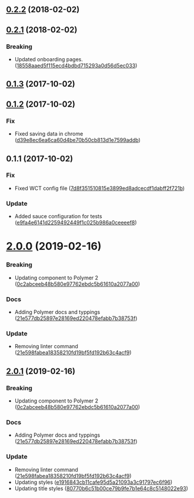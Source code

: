 <a name="0.2.2"></a>
## [0.2.2](https://github.com/advanced-rest-client/arc-onboarding/compare/0.2.1...0.2.2) (2018-02-02)




<a name="0.2.1"></a>
## [0.2.1](https://github.com/advanced-rest-client/arc-onboarding/compare/0.1.3...0.2.1) (2018-02-02)


### Breaking

* Updated onboarding pages. ([18558aaed5f115ecd4bdbd715293a0d56d5ec033](https://github.com/advanced-rest-client/arc-onboarding/commit/18558aaed5f115ecd4bdbd715293a0d56d5ec033))



<a name="0.1.3"></a>
## [0.1.3](https://github.com/advanced-rest-client/arc-onboarding/compare/0.1.2...0.1.3) (2017-10-02)




<a name="0.1.2"></a>
## [0.1.2](https://github.com/advanced-rest-client/arc-onboarding/compare/0.1.1...0.1.2) (2017-10-02)


### Fix

* Fixed saving data in chrome ([d39e8ec6ea6ca60d4be70b50cb813d1e7599addb](https://github.com/advanced-rest-client/arc-onboarding/commit/d39e8ec6ea6ca60d4be70b50cb813d1e7599addb))



<a name="0.1.1"></a>
## 0.1.1 (2017-10-02)


### Fix

* Fixed WCT config file ([7d8f351510815e3899ed8adcecdf1dabff2f721b](https://github.com/advanced-rest-client/arc-onboarding/commit/7d8f351510815e3899ed8adcecdf1dabff2f721b))

### Update

* Added sauce configuration for tests ([e9fa4e6141d2259492449f1c025b986a0ceeeef8](https://github.com/advanced-rest-client/arc-onboarding/commit/e9fa4e6141d2259492449f1c025b986a0ceeeef8))



# [2.0.0](https://github.com/advanced-rest-client/arc-onboarding/compare/0.2.1...2.0.0) (2019-02-16)


### Breaking

* Updating component to Polymer 2 ([0c2abceeb48b580e97762ebdc5b61610a2077a00](https://github.com/advanced-rest-client/arc-onboarding/commit/0c2abceeb48b580e97762ebdc5b61610a2077a00))

### Docs

* Adding Polymer docs and typpings ([21e577db25897e28169ed220478efabb7b38753f](https://github.com/advanced-rest-client/arc-onboarding/commit/21e577db25897e28169ed220478efabb7b38753f))

### Update

* Removing linter command ([21e598fabea18358210fd19bf5fd192b63c4acf9](https://github.com/advanced-rest-client/arc-onboarding/commit/21e598fabea18358210fd19bf5fd192b63c4acf9))



## [2.0.1](https://github.com/advanced-rest-client/arc-onboarding/compare/0.2.1...2.0.1) (2019-02-16)


### Breaking

* Updating component to Polymer 2 ([0c2abceeb48b580e97762ebdc5b61610a2077a00](https://github.com/advanced-rest-client/arc-onboarding/commit/0c2abceeb48b580e97762ebdc5b61610a2077a00))

### Docs

* Adding Polymer docs and typpings ([21e577db25897e28169ed220478efabb7b38753f](https://github.com/advanced-rest-client/arc-onboarding/commit/21e577db25897e28169ed220478efabb7b38753f))

### Update

* Removing linter command ([21e598fabea18358210fd19bf5fd192b63c4acf9](https://github.com/advanced-rest-client/arc-onboarding/commit/21e598fabea18358210fd19bf5fd192b63c4acf9))
* Updating styles ([e1916843cb11cafe95d5a21093a3c91797ec6f96](https://github.com/advanced-rest-client/arc-onboarding/commit/e1916843cb11cafe95d5a21093a3c91797ec6f96))
* Updating title styles ([80770b6c51b00ce79b9fe7b1e64c8c5148022e93](https://github.com/advanced-rest-client/arc-onboarding/commit/80770b6c51b00ce79b9fe7b1e64c8c5148022e93))



